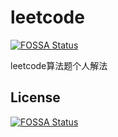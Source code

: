 # leetcode
[![FOSSA Status](https://app.fossa.com/api/projects/git%2Bgithub.com%2FMatthew-Han%2Fleetcode.svg?type=shield)](https://app.fossa.com/projects/git%2Bgithub.com%2FMatthew-Han%2Fleetcode?ref=badge_shield)

leetcode算法题个人解法


## License
[![FOSSA Status](https://app.fossa.com/api/projects/git%2Bgithub.com%2FMatthew-Han%2Fleetcode.svg?type=large)](https://app.fossa.com/projects/git%2Bgithub.com%2FMatthew-Han%2Fleetcode?ref=badge_large)